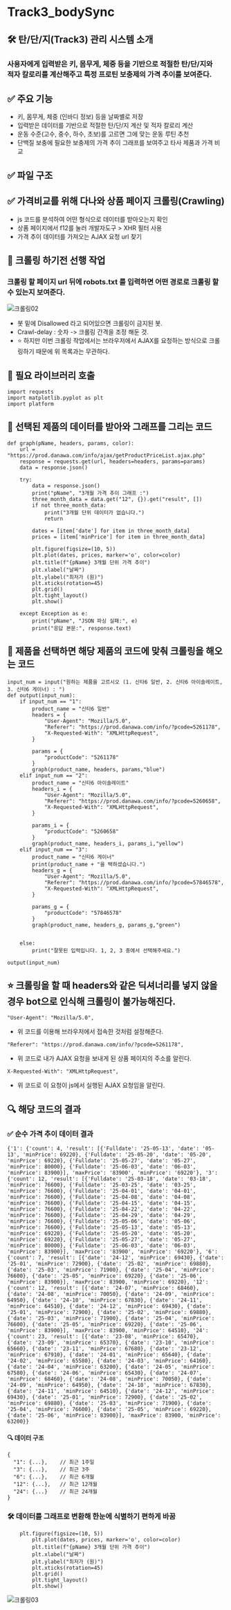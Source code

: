 # Track3_bodySync
## 🛠️ 탄/단/지(Track3) 관리 시스템 소개
### 사용자에게 입력받은 키, 몸무게, 체중 등을 기반으로 적절한 탄/단/지와<br> 적자 칼로리를 계산해주고 특정 프로틴 보충제의 가격 추이를 보여준다.
## ✅ 주요 기능
- 키, 몸무게, 체중 (인바디 정보) 등을 날짜별로 저장
- 입력받은 데이터를 기반으로 적절한 탄/단/지 계산 및 적자 칼로리 계산
- 운동 수준(고수, 중수, 하수, 초보)를 고르면 그에 맞는 운동 루틴 추천
- 단백질 보충에 필요한 보충제의 가격 추이 그래프를 보여주고 타사 제품과 가격 비교
## ✅ 파일 구조
## ✅ 가격비교를 위해 다나와 상품 페이지 크롤링(Crawling)
- js 코드를 분석하여 어떤 형식으로 데이터를 받아오는지 확인
- 상품 페이지에서 f12를 눌러 개발자도구 > XHR 필터 사용
- 가격 추이 데이터를 가져오는 AJAX 요청 url 찾기
## 📌 크롤링 하기전 선행 작업
### 크롤링 할 페이지 url 뒤에 robots.txt 를 입력하면 어떤 경로로 크롤링 할 수 있는지 보여준다.
![크롤링02](images/crawling_02.png)
- 봇 밑에 Disallowed 라고 되어있으면 크롤링이 금지된 봇.
- Crawl-delay : 숫자 -> 크롤링 간격을 조정 해둔 것.
- ⭐️ 하지만 이번 크롤링 작업에서는 브라우저에서 AJAX를 요청하는 방식으로 크롤링하기 때문에 위 목록과는 무관하다.
## 📌 필요 라이브러리 호출
```
import requests
import matplotlib.pyplot as plt
import platform
```
## 📌 선택된 제품의 데이터를 받아와 그래프를 그리는 코드
```
def graph(pName, headers, params, color):
    url = "https://prod.danawa.com/info/ajax/getProductPriceList.ajax.php"
    response = requests.get(url, headers=headers, params=params)
    data = response.json()
 
    try:
        data = response.json()
        print("pName", "3개월 가격 추이 그래프 :")
        three_month_data = data.get("12", {}).get("result", [])
        if not three_month_data:
            print("3개월 단위 데이터가 없습니다.")
            return

        dates = [item['date'] for item in three_month_data]
        prices = [item['minPrice'] for item in three_month_data]

        plt.figure(figsize=(10, 5))
        plt.plot(dates, prices, marker='o', color=color)
        plt.title(f"{pName} 3개월 단위 가격 추이")
        plt.xlabel("날짜")
        plt.ylabel("최저가 (원)")
        plt.xticks(rotation=45)
        plt.grid()
        plt.tight_layout()
        plt.show()

    except Exception as e:
        print("pName", "JSON 파싱 실패:", e)
        print("응답 본문:", response.text)
```
## 📌 제품을 선택하면 해당 제품의 코드에 맞춰 크롤링을 해오는 코드
```
input_num = input("원하는 제품을 고르시오 (1. 신타6 일반, 2. 신타6 아이솔레이트, 3. 신타6 게이너) : ")
def output(input_num):
    if input_num == "1":
        product_name = "신타6 일반"
        headers = {
            "User-Agent": "Mozilla/5.0",
            "Referer": "https://prod.danawa.com/info/?pcode=5261178",
            "X-Requested-With": "XMLHttpRequest",
        }

        params = {
            "productCode": "5261178"
        }
        graph(product_name, headers, params,"blue")
    elif input_num == "2":
        product_name = "신타6 아이솔레이트"
        headers_i = {
            "User-Agent": "Mozilla/5.0",
            "Referer": "https://prod.danawa.com/info/?pcode=5260658",
            "X-Requested-With": "XMLHttpRequest",
        }

        params_i = {
            "productCode": "5260658"
        }
        graph(product_name, headers_i, params_i,"yellow")
    elif input_num == "3":
        product_name = "신타6 게이너"
        print(product_name + "을 택하셨습니다.")
        headers_g = {
            "User-Agent": "Mozilla/5.0",
            "Referer": "https://prod.danawa.com/info/?pcode=57846578",
            "X-Requested-With": "XMLHttpRequest",
        }

        params_g = {
            "productCode": "57846578"
        }
        graph(product_name, headers_g, params_g,"green")
        

    else:
        print("잘못된 입력입니다. 1, 2, 3 중에서 선택해주세요.")

output(input_num)
```
## ⭐️ 크롤링을 할 때 headers와 같은 딕셔너리를 넣지 않을 경우 bot으로 인식해 크롤링이 불가능해진다.
```
"User-Agent": "Mozilla/5.0",
```
- 위 코드를 이용해 브라우저에서 접속한 것처럼 설정해준다.
```
"Referer": "https://prod.danawa.com/info/?pcode=5261178",
```
- 위 코드로 내가 AJAX 요청을 보내게 된 상품 페이지의 주소를 알린다.
```
X-Requested-With": "XMLHttpRequest",
```
- 위 코드로 이 요청이 js에서 실행된 AJAX 요청임을 알린다.
## 🔍 해당 코드의 결과
### ✅ 순수 가격 추이 데이터 결과
```
{'1': {'count': 4, 'result': [{'Fulldate': '25-05-13', 'date': '05-13', 'minPrice': 69220}, {'Fulldate': '25-05-20', 'date': '05-20', 'minPrice': 69220}, {'Fulldate': '25-05-27', 'date': '05-27', 'minPrice': 80000}, {'Fulldate': '25-06-03', 'date': '06-03', 'minPrice': 83900}], 'maxPrice': '83900', 'minPrice': '69220'}, '3': {'count': 12, 'result': [{'Fulldate': '25-03-18', 'date': '03-18', 'minPrice': 76600}, {'Fulldate': '25-03-25', 'date': '03-25', 'minPrice': 76600}, {'Fulldate': '25-04-01', 'date': '04-01', 'minPrice': 76600}, {'Fulldate': '25-04-08', 'date': '04-08', 'minPrice': 76600}, {'Fulldate': '25-04-15', 'date': '04-15', 'minPrice': 76600}, {'Fulldate': '25-04-22', 'date': '04-22', 'minPrice': 76600}, {'Fulldate': '25-04-29', 'date': '04-29', 'minPrice': 76600}, {'Fulldate': '25-05-06', 'date': '05-06', 'minPrice': 76600}, {'Fulldate': '25-05-13', 'date': '05-13', 'minPrice': 69220}, {'Fulldate': '25-05-20', 'date': '05-20', 'minPrice': 69220}, {'Fulldate': '25-05-27', 'date': '05-27', 'minPrice': 80000}, {'Fulldate': '25-06-03', 'date': '06-03', 'minPrice': 83900}], 'maxPrice': '83900', 'minPrice': '69220'}, '6': {'count': 7, 'result': [{'date': '24-12', 'minPrice': 69430}, {'date': '25-01', 'minPrice': 72900}, {'date': '25-02', 'minPrice': 69880}, {'date': '25-03', 'minPrice': 71900}, {'date': '25-04', 'minPrice': 76600}, {'date': '25-05', 'minPrice': 69220}, {'date': '25-06', 'minPrice': 83900}], 'maxPrice': 83900, 'minPrice': 69220}, '12': {'count': 12, 'result': [{'date': '24-07', 'minPrice': 68460}, {'date': '24-08', 'minPrice': 70050}, {'date': '24-09', 'minPrice': 64950}, {'date': '24-10', 'minPrice': 67830}, {'date': '24-11', 'minPrice': 64510}, {'date': '24-12', 'minPrice': 69430}, {'date': '25-01', 'minPrice': 72900}, {'date': '25-02', 'minPrice': 69880}, {'date': '25-03', 'minPrice': 71900}, {'date': '25-04', 'minPrice': 76600}, {'date': '25-05', 'minPrice': 69220}, {'date': '25-06', 'minPrice': 83900}], 'maxPrice': 83900, 'minPrice': 64510}, '24': {'count': 23, 'result': [{'date': '23-08', 'minPrice': 65470}, {'date': '23-09', 'minPrice': 65370}, {'date': '23-10', 'minPrice': 65660}, {'date': '23-11', 'minPrice': 67680}, {'date': '23-12', 'minPrice': 67910}, {'date': '24-01', 'minPrice': 65640}, {'date': '24-02', 'minPrice': 65580}, {'date': '24-03', 'minPrice': 64160}, {'date': '24-04', 'minPrice': 63200}, {'date': '24-05', 'minPrice': 67580}, {'date': '24-06', 'minPrice': 65430}, {'date': '24-07', 'minPrice': 68460}, {'date': '24-08', 'minPrice': 70050}, {'date': '24-09', 'minPrice': 64950}, {'date': '24-10', 'minPrice': 67830}, {'date': '24-11', 'minPrice': 64510}, {'date': '24-12', 'minPrice': 69430}, {'date': '25-01', 'minPrice': 72900}, {'date': '25-02', 'minPrice': 69880}, {'date': '25-03', 'minPrice': 71900}, {'date': '25-04', 'minPrice': 76600}, {'date': '25-05', 'minPrice': 69220}, {'date': '25-06', 'minPrice': 83900}], 'maxPrice': 83900, 'minPrice': 63200}}
```
#### 🔍 데이터 구조
```
{
  "1": {...},    // 최근 1주일
  "3": {...},    // 최근 3주
  "6": {...},    // 최근 6개월
  "12": {...},   // 최근 12개월
  "24": {...}    // 최근 24개월
}
```
### 🛠️ 데이터를 그래프로 변환해 한눈에 식별하기 편하게 바꿈
```
    plt.figure(figsize=(10, 5))
        plt.plot(dates, prices, marker='o', color=color)
        plt.title(f"{pName} 3개월 단위 가격 추이")
        plt.xlabel("날짜")
        plt.ylabel("최저가 (원)")
        plt.xticks(rotation=45)
        plt.grid()
        plt.tight_layout()
        plt.show()
```
![크롤링03](images/crawling_03.png)
